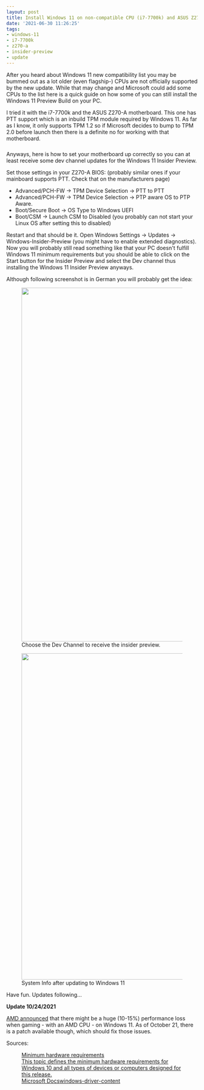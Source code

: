 ```yaml
---
layout: post
title: Install Windows 11 on non-compatible CPU (i7-7700k) and ASUS Z270-A
date: '2021-06-30 11:26:25'
tags:
- windows-11
- i7-7700k
- z270-a
- insider-preview
- update
---
```


After you heard about Windows 11 new compatibility list you may be bummed out as a lot older (even flagship-) CPUs are not officially supported by the new update. While that may change and Microsoft could add some CPUs to the list here is a quick guide on how some of you can still install the Windows 11 Preview Build on your PC.

I tried it with the i7-7700k and the ASUS Z270-A motherboard. This one has PTT support which is an inbuild TPM module required by Windows 11. As far as I know, it only supports TPM 1.2 so if Microsoft decides to bump to TPM 2.0 before launch then there is a definite no for working with that motherboard.  
  
Anyways, here is how to set your motherboard up correctly so you can at least receive some dev channel updates for the Windows 11 Insider Preview.

Set those settings in your Z270-A BIOS: (probably similar ones if your mainboard supports PTT. Check that on the manufacturers page)

- Advanced/PCH-FW -\> TPM Device Selection -\> PTT to PTT
- Advanced/PCH-FW -\> TPM Device Selection -\> PTP aware OS to PTP Aware.
- Boot/Secure Boot -\> OS Type to Windows UEFI
- Boot/CSM -\> Launch CSM to Disabled (you probably can not start your Linux OS after setting this to disabled)

Restart and that should be it. Open Windows Settings -\> Updates -\> Windows-Insider-Preview (you might have to enable extended diagnostics). Now you will probably still read something like that your PC doesn't fulfill Windows 11 minimum requirements but you should be able to click on the Start button for the Insider Preview and select the Dev channel thus installing the Windows 11 Insider Preview anyways.

Although following screenshot is in German you will probably get the idea:

<figure class="kg-card kg-image-card kg-card-hascaption"><img src="/assets/imgs/2021/06/image.png" class="kg-image" alt loading="lazy" width="1200" height="928" srcset="/assets/imgs/size/w600/2021/06/image.png 600w,/assets/imgs/size/w1000/2021/06/image.png 1000w,/assets/imgs/2021/06/image.png 1200w" sizes="(min-width: 720px) 720px"><figcaption>Choose the Dev Channel to receive the insider preview.</figcaption></figure><figure class="kg-card kg-image-card kg-card-hascaption"><img src="/assets/imgs/2021/07/image-3.png" class="kg-image" alt loading="lazy" width="842" height="856" srcset="/assets/imgs/size/w600/2021/07/image-3.png 600w,/assets/imgs/2021/07/image-3.png 842w" sizes="(min-width: 720px) 720px"><figcaption>System Info after updating to Windows 11</figcaption></figure>

Have fun. Updates following...

**Update 10/24/2021**

[AMD announced](https://www.amd.com/en/support/kb/faq/pa-400) that there might be a huge (10-15%) performance loss when gaming - with an AMD CPU - on Windows 11. As of October 21, there is a patch available though, which should fix those issues.

Sources:

<figure class="kg-card kg-bookmark-card"><a class="kg-bookmark-container" href="https://docs.microsoft.com/en-us/windows-hardware/design/minimum/minimum-hardware-requirements-overview"><div class="kg-bookmark-content">
<div class="kg-bookmark-title">Minimum hardware requirements</div>
<div class="kg-bookmark-description">This topic defines the minimum hardware requirements for Windows 10 and all types of devices or computers designed for this release.</div>
<div class="kg-bookmark-metadata">
<span class="kg-bookmark-author">Microsoft Docs</span><span class="kg-bookmark-publisher">windows-driver-content</span>
</div>
</div>
<div class="kg-bookmark-thumbnail"><img src="https://docs.microsoft.com/en-us/media/logos/logo-ms-social.png" alt=""></div></a></figure>